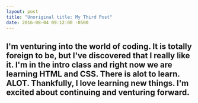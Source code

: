 ```yaml
---
layout: post
title: "Unoriginal title: My Third Post"
date: 2016-08-04 09:12:00 -0500
---
```

## I'm venturing into the world of coding. It is totally foreign to be, but I've discovered that I really like it. I'm in the intro class and right now we are learning HTML and CSS. There is alot to learn. ALOT. Thankfully, I love learning new things. I'm excited about continuing and venturing forward.
